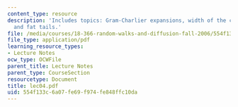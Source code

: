 ```yaml
---
content_type: resource
description: 'Includes topics: Gram-Charlier expansions, width of the central region,
  and fat tails.'
file: /media/courses/18-366-random-walks-and-diffusion-fall-2006/554f133c6a07fe69f974fe848ffc10da_lec04.pdf
file_type: application/pdf
learning_resource_types:
- Lecture Notes
ocw_type: OCWFile
parent_title: Lecture Notes
parent_type: CourseSection
resourcetype: Document
title: lec04.pdf
uid: 554f133c-6a07-fe69-f974-fe848ffc10da
---
```

